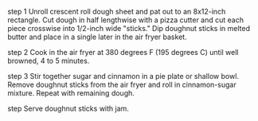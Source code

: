 step 1
Unroll crescent roll dough sheet and pat out to an 8x12-inch rectangle. 
Cut dough in half lengthwise with a pizza cutter and cut each piece crosswise into 1/2-inch wide "sticks."
Dip doughnut sticks in melted butter and place in a single later in the air fryer basket.

step 2
Cook in the air fryer at 380 degrees F (195 degrees C) until well browned, 4 to 5 minutes.


step 3
Stir together sugar and cinnamon in a pie plate or shallow bowl. 
Remove doughnut sticks from the air fryer and roll in cinnamon-sugar mixture. Repeat with remaining dough.

step
Serve doughnut sticks with jam.
